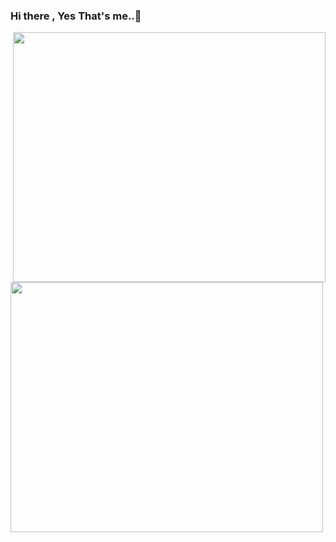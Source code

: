 ### Hi there , Yes That's me..👋


</body>
<img src="https://gifdb.com/images/high/programming-angry-punching-keyboard-fw45yh2e39g24ylb.gif" align="right" width= "500" height= "400" alt="">

<img src="https://i.gifer.com/6tXM.gif" align="left" width= "500" height= "400" alt="">

<!--
**apurakshit2001/apurakshit2001** is a ✨ _special_ ✨ repository because its `README.md` (this file) appears on your GitHub profile.

Here are some ideas to get you started:

- 🔭 I’m currently working on ...
- 🌱 I’m currently learning ...
- 👯 I’m looking to collaborate on ...
- 🤔 I’m looking for help with ...
- 💬 Ask me about ...
- 📫 How to reach me: ...
- 😄 Pronouns: ...
- ⚡ Fun fact: ...
-->
